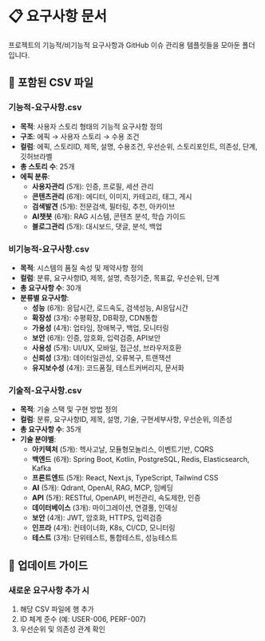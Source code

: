 # 📋 요구사항 문서

프로젝트의 기능적/비기능적 요구사항과 GitHub 이슈 관리용 템플릿들을 모아둔 폴더입니다.

## 📁 포함된 CSV 파일

### 기능적-요구사항.csv
- **목적**: 사용자 스토리 형태의 기능적 요구사항 정의
- **구조**: 에픽 → 사용자 스토리 → 수용 조건
- **컬럼**: 에픽, 스토리ID, 제목, 설명, 수용조건, 우선순위, 스토리포인트, 의존성, 단계, 깃허브라벨
- **총 스토리 수**: 25개
- **에픽 분류**:
  - **사용자관리** (5개): 인증, 프로필, 세션 관리
  - **콘텐츠관리** (6개): 에디터, 이미지, 카테고리, 태그, 게시
  - **검색발견** (5개): 전문검색, 필터링, 추천, 아카이브
  - **AI챗봇** (6개): RAG 시스템, 콘텐츠 분석, 학습 가이드
  - **블로그관리** (5개): 대시보드, 댓글, 분석, 백업

### 비기능적-요구사항.csv
- **목적**: 시스템의 품질 속성 및 제약사항 정의
- **컬럼**: 분류, 요구사항ID, 제목, 설명, 측정기준, 목표값, 우선순위, 단계
- **총 요구사항 수**: 30개
- **분류별 요구사항**:
  - **성능** (6개): 응답시간, 로드속도, 검색성능, AI응답시간
  - **확장성** (3개): 수평확장, DB확장, CDN통합
  - **가용성** (4개): 업타임, 장애복구, 백업, 모니터링
  - **보안** (6개): 인증, 암호화, 입력검증, API보안
  - **사용성** (5개): UI/UX, 모바일, 접근성, 브라우저호환
  - **신뢰성** (3개): 데이터일관성, 오류복구, 트랜잭션
  - **유지보수성** (4개): 코드품질, 테스트커버리지, 문서화

### 기술적-요구사항.csv
- **목적**: 기술 스택 및 구현 방법 정의
- **컬럼**: 분류, 요구사항ID, 제목, 설명, 기술, 구현세부사항, 우선순위, 의존성
- **총 요구사항 수**: 35개
- **기술 분야별**:
  - **아키텍처** (5개): 헥사고날, 모듈형모놀리스, 이벤트기반, CQRS
  - **백엔드** (6개): Spring Boot, Kotlin, PostgreSQL, Redis, Elasticsearch, Kafka
  - **프론트엔드** (5개): React, Next.js, TypeScript, Tailwind CSS
  - **AI** (5개): Qdrant, OpenAI, RAG, MCP, 임베딩
  - **API** (5개): RESTful, OpenAPI, 버전관리, 속도제한, 인증
  - **데이터베이스** (3개): 마이그레이션, 연결풀, 인덱싱
  - **보안** (4개): JWT, 암호화, HTTPS, 입력검증
  - **인프라** (4개): 컨테이너화, K8s, CI/CD, 모니터링
  - **테스트** (3개): 단위테스트, 통합테스트, 성능테스트

## 🔄 업데이트 가이드

### 새로운 요구사항 추가 시
1. 해당 CSV 파일에 행 추가
2. ID 체계 준수 (예: USER-006, PERF-007)
3. 우선순위 및 의존성 관계 확인
